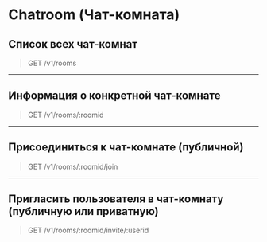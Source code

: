# Chatroom (Чат-комната)

## Список всех чат-комнат
> GET /v1/rooms


---


## Информация о конкретной чат-комнате
> GET /v1/rooms/:roomid


---


## Присоединиться к чат-комнате (публичной)
> GET /v1/rooms/:roomid/join


---


## Пригласить пользователя в чат-комнату (публичную или приватную)
> GET /v1/rooms/:roomid/invite/:userid